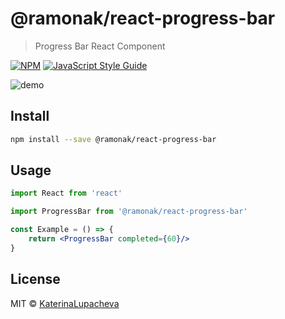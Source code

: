 # @ramonak/react-progress-bar

> Progress Bar React Component

[![NPM](https://img.shields.io/npm/v/@ramonak/react-progress-bar.svg)](https://www.npmjs.com/package/@ramonak/react-progress-bar) [![JavaScript Style Guide](https://img.shields.io/badge/code_style-standard-brightgreen.svg)](https://standardjs.com)

![demo](https://i.ibb.co/Fgh0BsD/animated-demo.gif)

## Install

```bash
npm install --save @ramonak/react-progress-bar
```

## Usage

```jsx
import React from 'react'

import ProgressBar from '@ramonak/react-progress-bar'

const Example = () => {
    return <ProgressBar completed={60}/>
}
```

## License

MIT © [KaterinaLupacheva](https://github.com/KaterinaLupacheva)
